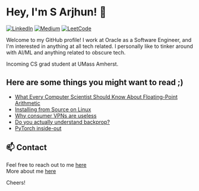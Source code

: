 # Hey, I'm S Arjhun! 👋

[![LinkedIn](https://img.shields.io/badge/-LinkedIn-0077B5?style=flat-square&logo=linkedin&logoColor=white)](https://www.linkedin.com/in/arjhunsreedar)
[![Medium](https://img.shields.io/badge/-Medium-black?style=flat-square&logo=medium)](https://medium.com/@arjuns0206)
[![LeetCode](https://img.shields.io/badge/-LeetCode-orange?style=flat-square&logo=leetcode&logoColor=white)](https://leetcode.com/u/tsBCrlW2uD/)

Welcome to my GitHub profile! I work at Oracle as a Software Engineer, and I'm interested in anything at all tech related.
I personally like to tinker around with AI/ML and anything related to obscure tech.

Incoming CS grad student at UMass Amherst.

## Here are some things you might want to read ;)
- [What Every Computer Scientist Should Know About Floating-Point Arithmetic](https://docs.oracle.com/cd/E19957-01/806-3568/ncg_goldberg.html)
- [Installing from Source on Linux](https://moi.vonos.net/linux/beginners-installing-from-source/)
- [Why consumer VPNs are useless](https://moi.vonos.net/2023/08/vpns/)
- [Do you actually understand backprop?](https://karpathy.medium.com/yes-you-should-understand-backprop-e2f06eab496b)
- [PyTorch inside-out](http://blog.ezyang.com/2019/05/pytorch-internals/)


## 📫 Contact
Feel free to reach out to me [here](mailto:contactarjhun@gmail.com)
<br/>
More about me [here](https://arjunsreedar.xyz)

Cheers!
